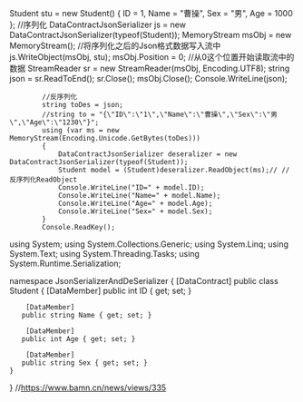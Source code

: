  Student stu = new Student()
             {
                 ID = 1,
                 Name = "曹操",
                 Sex = "男",
                 Age = 1000
             };
            //序列化
            DataContractJsonSerializer js = new DataContractJsonSerializer(typeof(Student));
            MemoryStream msObj = new MemoryStream();
            //将序列化之后的Json格式数据写入流中
            js.WriteObject(msObj, stu);
            msObj.Position = 0;
            //从0这个位置开始读取流中的数据
            StreamReader sr = new StreamReader(msObj, Encoding.UTF8);
            string json = sr.ReadToEnd();
            sr.Close();
            msObj.Close();
            Console.WriteLine(json);
 
 
            //反序列化
            string toDes = json;
            //string to = "{\"ID\":\"1\",\"Name\":\"曹操\",\"Sex\":\"男\",\"Age\":\"1230\"}";
            using (var ms = new MemoryStream(Encoding.Unicode.GetBytes(toDes)))
            {
                DataContractJsonSerializer deseralizer = new DataContractJsonSerializer(typeof(Student));
                Student model = (Student)deseralizer.ReadObject(ms);// //反序列化ReadObject
                Console.WriteLine("ID=" + model.ID);
                Console.WriteLine("Name=" + model.Name);
                Console.WriteLine("Age=" + model.Age);
                Console.WriteLine("Sex=" + model.Sex);
            }
            Console.ReadKey();



using System;
using System.Collections.Generic;
using System.Linq;
using System.Text;
using System.Threading.Tasks;
using System.Runtime.Serialization;
 
namespace JsonSerializerAndDeSerializer
{
    [DataContract]
   public class Student
    {
        [DataMember]
       public int ID { get; set; }
 
        [DataMember]
       public string Name { get; set; }
 
        [DataMember]
       public int Age { get; set; }
 
        [DataMember]
       public string Sex { get; set; }
    }
}
//https://www.bamn.cn/news/views/335